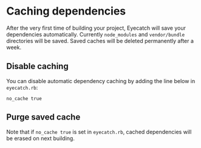 Caching dependencies
====

After the very first time of building your project, Eyecatch will save your dependencies automatically.
Currently `node_modules` and `vendor/bundle` directories will be saved.
Saved caches will be deleted permanently after a week.

## Disable caching
You can disable automatic dependency caching by adding the line below in `eyecatch.rb`:
```
no_cache true
```

## Purge saved cache
Note that if `no_cache true` is set in `eyecatch.rb`, cached dependencies will be erased on
next building.
